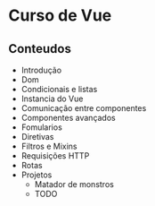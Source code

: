 # Curso de Vue

## Conteudos

* Introdução
* Dom
* Condicionais e listas
* Instancia do Vue
* Comunicação entre componentes
* Componentes avançados
* Fomularios
* Diretivas
* Filtros e Mixins
* Requisições HTTP
* Rotas
* Projetos
    * Matador de monstros
    * TODO